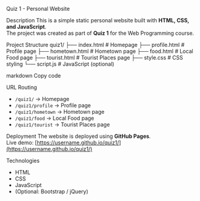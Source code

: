 Quiz 1 - Personal Website

Description
This is a simple static personal website built with **HTML, CSS, and JavaScript**.  
The project was created as part of **Quiz 1** for the Web Programming course.

Project Structure
quiz1/
├── index.html # Homepage
├── profile.html # Profile page
├── hometown.html # Hometown page
├── food.html # Local Food page
├── tourist.html # Tourist Places page
├── style.css # CSS styling
└── script.js # JavaScript (optional)

markdown
Copy code

URL Routing
- `/quiz1/` → Homepage  
- `/quiz1/profile` → Profile page  
- `/quiz1/hometown` → Hometown page  
- `/quiz1/food` → Local Food page  
- `/quiz1/tourist` → Tourist Places page  

Deployment
The website is deployed using **GitHub Pages**.  
Live demo: [https://username.github.io/quiz1/](https://username.github.io/quiz1/)

Technologies
- HTML  
- CSS  
- JavaScript  
- (Optional: Bootstrap / jQuery) 
